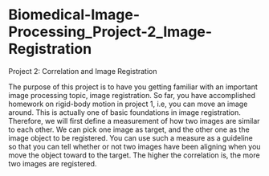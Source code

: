 # Biomedical-Image-Processing_Project-2_Image-Registration
Project 2: Correlation and Image Registration

The purpose of this project is to have you getting familiar with an important image processing topic, image registration.
So far, you have accomplished homework on rigid-body motion in project 1, i.e, you can move an image around. 
This is actually one of basic foundations in image registration.
Therefore, we will first define a measurement of how two images are similar to each other. We can pick one image as target, and the other one as the image object to be registered.
You can use such a measure as a guideline so that you can tell whether or not two images have been aligning when you move the object toward to the target. The higher the correlation is, the more two images are registered.
